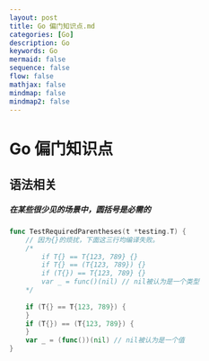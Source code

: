 ```yaml
---
layout: post
title: Go 偏门知识点.md
categories: [Go]
description: Go
keywords: Go
mermaid: false
sequence: false
flow: false
mathjax: false
mindmap: false
mindmap2: false
---
```

# Go 偏门知识点

## 语法相关

##### 在某些很少见的场景中，圆括号是必需的

```go
func TestRequiredParentheses(t *testing.T) {
	// 因为{}的烦扰，下面这三行均编译失败。
	/*
		if T{} == T{123, 789} {}
		if T{} == (T{123, 789}) {}
		if (T{}) == T{123, 789} {}
		var _ = func()(nil) // nil被认为是一个类型
	*/
	
	if (T{} == T{123, 789}) {
	}
	if (T{}) == (T{123, 789}) {
	}
	var _ = (func())(nil) // nil被认为是一个值
}
```
